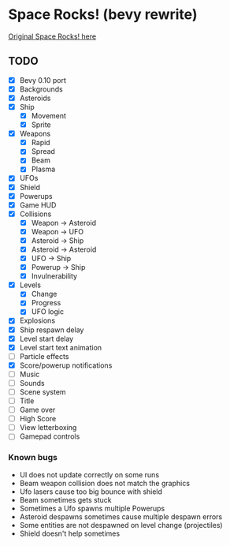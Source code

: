 # Space Rocks! (bevy rewrite)

[Original Space Rocks! here](https://github.com/bzar/spacerocks)

## TODO

- [x] Bevy 0.10 port
- [x] Backgrounds
- [x] Asteroids
- [x] Ship
  - [x] Movement
  - [x] Sprite
- [x] Weapons
  - [x] Rapid
  - [x] Spread
  - [x] Beam
  - [x] Plasma
- [x] UFOs
- [x] Shield
- [x] Powerups
- [x] Game HUD
- [x] Collisions
  - [x] Weapon -> Asteroid
  - [x] Weapon -> UFO
  - [x] Asteroid -> Ship
  - [x] Asteroid -> Asteroid
  - [x] UFO -> Ship
  - [x] Powerup -> Ship
  - [x] Invulnerability
- [x] Levels
  - [x] Change
  - [x] Progress
  - [x] UFO logic
- [x] Explosions
- [x] Ship respawn delay
- [x] Level start delay
- [x] Level start text animation
- [ ] Particle effects
- [x] Score/powerup notifications
- [ ] Music
- [ ] Sounds
- [ ] Scene system
- [ ] Title
- [ ] Game over
- [ ] High Score
- [ ] View letterboxing
- [ ] Gamepad controls

### Known bugs

- UI does not update correctly on some runs
- Beam weapon collision does not match the graphics
- Ufo lasers cause too big bounce with shield
- Beam sometimes gets stuck
- Sometimes a Ufo spawns multiple Powerups
- Asteroid despawns sometimes cause multiple despawn errors
- Some entities are not despawned on level change (projectiles)
- Shield doesn't help sometimes
